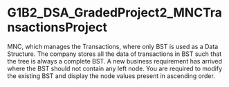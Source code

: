 # G1B2_DSA_GradedProject2_MNCTransactionsProject
MNC, which manages the Transactions, where only BST is used as a Data Structure. 
The company stores all the data of transactions in BST such that the tree is always a complete BST. 
A new business requirement has arrived where the BST should not contain any left node.
You are required to modify the existing BST and display the node values present in ascending order.

